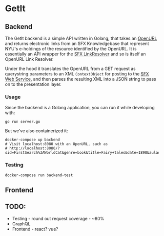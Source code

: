# GetIt

## Backend

The GetIt backend is a simple API written in Golang, that takes an [OpenURL](https://biblio.ugent.be/publication/760060/file/760063.pdf) and returns electronic links from an SFX Knowledgebase that represent NYU's e-holdings of the resource identified by the OpenURL. It is essentially an API wrapper for the [SFX LinkResolver](https://exlibrisgroup.com/products/primo-discovery-service/sfx-link-resolver/) and so is itself an OpenURL Link Resolver.

Under the hood it translates the OpenURL from a GET request as querystring parameters to an XML `ContextObject` for posting to the [SFX Web Service](https://developers.exlibrisgroup.com/sfx/apis/web_services/openurl/), and then parses the resulting XML into a JSON string to pass on to the presentation layer.

### Usage

Since the backend is a Golang application, you can run it while developing with:

```
go run server.go
```

But we've also containerized it:

```
docker-compose up backend
# Visit localhost:8080 with an OpenURL, such as 
# http://localhost:8080/?sid=FirstSearch%3AWorldCat&genre=book&title=Fairy+tales&date=1898&aulast=Andersen&aufirst=H&auinitm=C&rfr_id=info%3Asid%2Ffirstsearch.oclc.org%3AWorldCat&rft.genre=book&rft_id=info%3Aoclcnum%2F7675437&rft.aulast=Andersen&rft.aufirst=H&rft.auinitm=C&rft.btitle=Fairy+tales&rft.date=1898&rft.place=Philadelphia&rft.pub=H.+Altemus+Co.&rft.genre=book
```

### Testing

```
docker-compose run backend-test
```

## Frontend



## TODO:

- Testing - round out request coverage - ~80%
- GraphQL
- Frontend - react? vue?